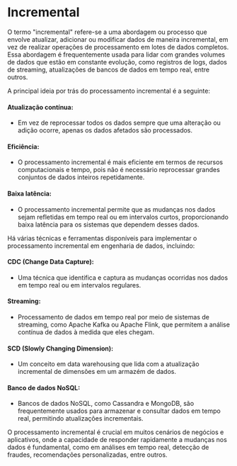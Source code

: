 # Incremental

O termo "incremental" refere-se a uma abordagem ou processo que envolve atualizar, adicionar ou modificar dados de maneira incremental,
em vez de realizar operações de processamento em lotes de dados completos. Essa abordagem é frequentemente usada para lidar com grandes
volumes de dados que estão em constante evolução, como registros de logs, dados de streaming, atualizações de bancos de dados em tempo
real, entre outros.

A principal ideia por trás do processamento incremental é a seguinte:

#### Atualização contínua: 
 - Em vez de reprocessar todos os dados sempre que uma alteração ou adição ocorre, apenas os dados afetados são processados.

#### Eficiência: 
  - O processamento incremental é mais eficiente em termos de recursos computacionais e tempo, pois não é necessário reprocessar grandes conjuntos de dados inteiros repetidamente.

#### Baixa latência: 
  - O processamento incremental permite que as mudanças nos dados sejam refletidas em tempo real ou em intervalos curtos, proporcionando baixa latência para os sistemas que dependem desses dados.

Há várias técnicas e ferramentas disponíveis para implementar o processamento incremental em engenharia de dados, incluindo:

#### CDC (Change Data Capture): 
  - Uma técnica que identifica e captura as mudanças ocorridas nos dados em tempo real ou em intervalos regulares.

#### Streaming: 
  - Processamento de dados em tempo real por meio de sistemas de streaming, como Apache Kafka ou Apache Flink, que permitem a análise contínua de dados à medida que eles chegam.

#### SCD (Slowly Changing Dimension): 
  - Um conceito em data warehousing que lida com a atualização incremental de dimensões em um armazém de dados.

#### Banco de dados NoSQL: 
  - Bancos de dados NoSQL, como Cassandra e MongoDB, são frequentemente usados para armazenar e consultar dados em tempo real, permitindo atualizações incrementais.

O processamento incremental é crucial em muitos cenários de negócios e aplicativos, onde a capacidade de responder rapidamente a mudanças nos dados é fundamental, como em análises em tempo real, detecção de fraudes, recomendações personalizadas, entre outros.
